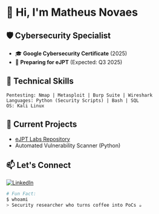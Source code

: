 # 👋 Hi, I'm Matheus Novaes

## 🛡️ Cybersecurity Specialist  
- 🎓 **Google Cybersecurity Certificate** (2025)  
- 🎯 **Preparing for eJPT** (Expected: Q3 2025)   

## 🔧 Technical Skills  
```
Pentesting: Nmap | Metasploit | Burp Suite | Wireshark  
Languages: Python (Security Scripts) | Bash | SQL  
OS: Kali Linux 
```

## 🚀 Current Projects  
- [eJPT Labs Repository](https://github.com/ChunaFly/Labs-INE-eJPT)   
- Automated Vulnerability Scanner (Python)  

## 📫 Let's Connect  
[![LinkedIn](https://img.shields.io/badge/LinkedIn-0077B5?style=for-the-badge&logo=linkedin)](https://www.linkedin.com/in/matheuscybersec/)   

```bash
# Fun Fact:  
$ whoami  
> Security researcher who turns coffee into PoCs ☕
```
